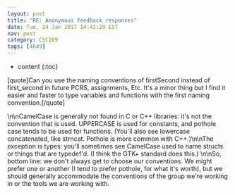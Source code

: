 ```yaml
---
layout: post
title: "RE: Anonymous feedback responses"
date: Tue, 24 Jan 2017 14:42:29 EST
nav: post
category: CSC209
tags: [4649]
---
```


* content
{:toc}

[quote]Can you use the naming conventions of firstSecond instead of first_second in future PCRS, assignments, Etc. It's a minor thing but I find it easier and faster to type variables and functions with the first naming convention.[/quote]
<!-- more -->
<p>\n\nCamelCase is generally not found in C or C++ libraries: it's not the convention that is used. UPPERCASE is used for constants, and pothole case tends to be used for functions. (You'll also see lowercase concatenated, like strncat. Pothole is more common with C++.)\n\nThe exception is types: you'll sometimes see CamelCase used to name structs or things that are typedef'd. (I think the GTK+ standard does this.) \n\nSo, bottom line: we don't always get to choose our conventions. We might prefer one or another (I tend to prefer pothole, for what it's worth), but we should generally accommodate the conventions of the group we're working in or the tools we are working with.</p>
